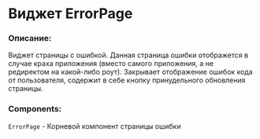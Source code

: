# Виджет ErrorPage

### Описание:

Виджет страницы с ошибкой. Данная страница ошибки отображется в случае краха приложения (вместо самого приложения, а не редиректом на какой-либо роут). Закрывает отображение ошибок кода от пользователя, содержит в себе кнопку принудельного обновления страницы.

### Components:

`ErrorPage` - Корневой компонент страницы ошибки
